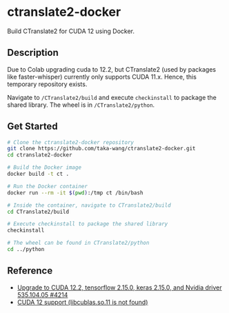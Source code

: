 # ctranslate2-docker

Build CTranslate2 for CUDA 12 using Docker.

## Description

Due to Colab upgrading cuda to 12.2, but CTranslate2 (used by packages like faster-whisper) currently only supports CUDA 11.x. Hence, this temporary repository exists.

Navigate to `/CTranslate2/build` and execute `checkinstall` to package the shared library.
The wheel is in `/CTranslate2/python`.

## Get Started

```bash
# Clone the ctranslate2-docker repository
git clone https://github.com/taka-wang/ctranslate2-docker.git
cd ctranslate2-docker

# Build the Docker image
docker build -t ct .

# Run the Docker container
docker run --rm -it $(pwd):/tmp ct /bin/bash

# Inside the container, navigate to CTranslate2/build
cd CTranslate2/build

# Execute checkinstall to package the shared library
checkinstall

# The wheel can be found in CTranslate2/python
cd ../python
```

## Reference

- [Upgrade to CUDA 12.2, tensorflow 2.15.0, keras 2.15.0, and Nvidia driver 535.104.05 #4214](https://github.com/googlecolab/colabtools/issues/4214)
- [CUDA 12 support (libcublas.so.11 is not found)](https://github.com/OpenNMT/CTranslate2/issues/1250#issuecomment-1849222974)
